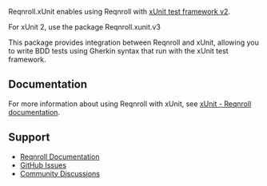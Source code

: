 ﻿Reqnroll.xUnit enables using Reqnroll with [xUnit test framework v2](https://xunit.net/docs/getting-started/v2/getting-started).

For xUnit 2, use the package Reqnroll.xunit.v3

This package provides integration between Reqnroll and xUnit, allowing you to write BDD tests using Gherkin syntax that run with the xUnit test framework.

## Documentation

For more information about using Reqnroll with xUnit, see [xUnit - Reqnroll documentation](https://docs.reqnroll.net/latest/integrations/xunit.html).

## Support

- [Reqnroll Documentation](https://docs.reqnroll.net/)
- [GitHub Issues](https://github.com/reqnroll/Reqnroll/issues)
- [Community Discussions](https://github.com/reqnroll/Reqnroll/discussions)
